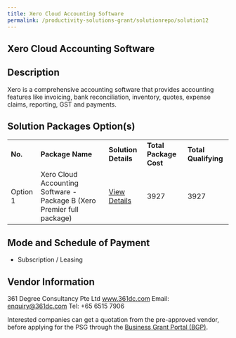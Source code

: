 ```yaml
---
title: Xero Cloud Accounting Software 
permalink: /productivity-solutions-grant/solutionrepo/solution12
---
```


## Xero Cloud Accounting Software

## Description

Xero is a comprehensive accounting software that provides accounting features like invoicing, bank reconciliation, inventory, quotes, expense claims, reporting, GST and payments. 


## Solution Packages Option(s)

<table>
<tr>
<td><b>No.</b></td>
<td><b>Package Name</b></td>
<td><b>Solution Details</b></td>
<td><b>Total Package Cost</b></td>
<td><b>Total Qualifying</b></td>
</tr>
<tr>
<td>Option 1</td>
<td>Xero Cloud Accounting Software - Package B (Xero Premier full package)</td>
<td><a href='https://www.gobusiness.gov.sg/images/psg/361_Degree_Annex_3_wef_23_April_2020_Part_2.pdf'>View Details</a></td>
<td>3927</td>
<td>3927</td>
</tr>
</table>

## Mode and Schedule of Payment

 - Subscription / Leasing

## Vendor Information

 361 Degree Consultancy Pte Ltd
www.361dc.com
Email: enquiry@361dc.com
Tel: +65 6515 7906

Interested companies can get a quotation from the pre-approved vendor, before applying for the PSG through the <a href='https://www.businessgrants.gov.sg/'>Business Grant Portal (BGP)</a>.

<script src="/jquery/resize-tables.js"></script>

